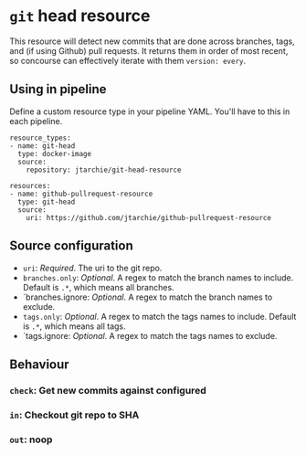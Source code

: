 # `git` head resource

This resource will detect new commits that are done across branches, tags, and
(if using Github) pull requests. It returns them in order of most recent, so
concourse can effectively iterate with them `version: every`.

## Using in pipeline

Define a custom resource type in your pipeline YAML. You'll have to this in
each pipeline.

```
resource_types:
- name: git-head
  type: docker-image
  source:
    repository: jtarchie/git-head-resource

resources:
- name: github-pullrequest-resource
  type: git-head
  source:
    uri: https://github.com/jtarchie/github-pullrequest-resource
```

## Source configuration

* `uri`: *Required*. The uri to the git repo.
* `branches.only`: *Optional*. A regex to match the branch names to include.
  Default is `.*`, which means all branches.
* `branches.ignore: *Optional*. A regex to match the branch names to exclude.
* `tags.only`: *Optional*. A regex to match the tags names to include. Default
  is `.*`, which means all tags.
* `tags.ignore: *Optional*. A regex to match the tags names to exclude.

## Behaviour

### `check`: Get new commits against configured
### `in`: Checkout git repo to SHA
### `out`: noop
